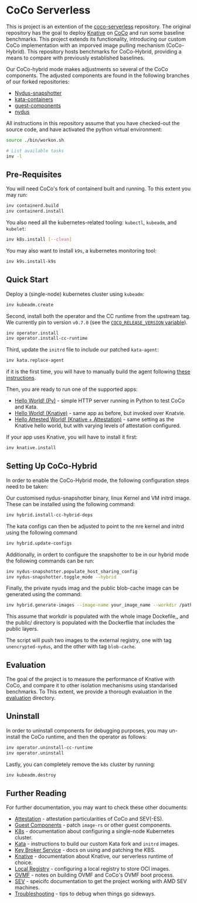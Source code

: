 # CoCo Serverless

This is project is an extention of the [coco-serverless](https://github.com/coco-serverless/coco-serverless/edit/main/README.md) repository. The original repository has the goal to deploy [Knative](https://knative.dev/docs/) on [CoCo](https://github.com/confidential-containers) and run some baseline benchmarks. This project extends its functionality, introducing our custom CoCo implementation with an imporved image pulling mechanism (CoCo-Hybrid). This repository hosts benchmarks for CoCo-Hybrid, providing a means to compare with previously established baselines. 

Our CoCo-hybrid mode makes adjustments so several of the CoCo components. The adjusted components are found in the following branches of our forked repositories:
* [Nydus-snapshotter](https://github.com/konsougiou/nydus-snapshotter/tree/ks-main-0.13.3)
* [kata-containers](https://github.com/coco-serverless/kata-containers/tree/ks-prod)
* [guest-components](https://github.com/coco-serverless/guest-components/tree/KS-prod)
* [nydus](https://github.com/konsougiou/nydus/tree/ks-prod)

All instructions in this repository assume that you have checked-out the source
code, and have activated the python virtual environment:

```bash
source ./bin/workon.sh

# List available tasks
inv -l
```

## Pre-Requisites

You will need CoCo's fork of containerd built and running. To this extent you
may run:

```bash
inv containerd.build
inv containerd.install
```

You also need all the kubernetes-related tooling: `kubectl`, `kubeadm`, and
`kubelet`:

```bash
inv k8s.install [--clean]
```

You may also want to install `k9s`, a kubernetes monitoring tool:

```bash
inv k9s.install-k9s
```

## Quick Start

Deploy a (single-node) kubernetes cluster using `kubeadm`:

```bash
inv kubeadm.create
```

Second, install both the operator and the CC runtime from the upstream tag.
We currently pin to version `v0.7.0` (see the [`COCO_RELEASE_VERSION` variable](
https://github.com/csegarragonz/coco-serverless/tree/main/tasks/util/env.py)).

```bash
inv operator.install
inv operator.install-cc-runtime
```

Third, update the `initrd` file to include our patched `kata-agent`:

```bash
inv kata.replace-agent
```

if it is the first time, you will have to manually build the agent following
[these instructions](./docs/kata.md#replacing-the-kata-agent).

Then, you are ready to run one of the supported apps:
* [Hello World! (Py)](./docs/helloworld_py.md) - simple HTTP server running in Python to test CoCo and Kata.
* [Hello World! (Knative)](./docs/helloworld_knative.md) - same app as before, but invoked over Knatvie.
* [Hello Attested World! (Knative + Attestation)](./docs/helloworld_knative_attestation.md) - same setting as the Knative hello world, but with varying levels of attestation configured.

If your app uses Knative, you will have to install it first:

```bash
inv knative.install
```
## Setting Up CoCo-Hybrid

In order to enable the CoCo-Hybrid mode, the following configuration steps need to be taken:

Our customised nydus-snapshotter binary, linux Kernel and VM initrd image. These can be installed using the following command:

```bash
inv hybrid.install-cc-hybrid-deps
```

The kata configs can then be adjusted to point to the nre kernel and initrd using the following command

```bash
inv hybrid.update-configs
```

Additionally, in ordert to configure the snapshotter to be in our hybrid mode the following commands can be run:

```bash
inv nydus-snapshotter.populate_host_sharing_config
inv nydus-snapshotter.toggle_mode --hybrid
```

Finally, the private nyuds imag and the public blob-cache image can be generated using the command:
```bash
inv hybrid.generate-images --image-name your_image_name --workdir /path/to/workdir
```

This assume that workdir is populated with the whole image Dockefile,, and the public/ directory is populated with the Dockerflie that includes the public layers.

The script will push two images to the external registry, one with tag `unencrypted-nydus`, and the other with tag `blob-cache`.

## Evaluation

The goal of the project is to measure the performance of Knative with CoCo,
and compare it to other isolation mechanisms using standarised benchmarks. To
This extent, we provide a thorough evaluation in the [evaluation](./eval)
directory.

## Uninstall

In order to uninstall components for debugging purposes, you may un-install the CoCo runtime, and then the operator as follows:

```bash
inv operator.uninstall-cc-runtime
inv operator.uninstall
```

Lastly, you can completely remove the `k8s` cluster by running:

```bash
inv kubeadm.destroy
```

## Further Reading

For further documentation, you may want to check these other documents:
* [Attestation](./docs/attestation.md) - attestation particularities of CoCo and SEV(-ES).
* [Guest Components](./docs/guest_components.md) - patch `image-rs` or other guest components.
* [K8s](./docs/k8s.md) - documentation about configuring a single-node Kubernetes cluster.
* [Kata](./docs/kata.md) - instructions to build our custom Kata fork and `initrd` images.
* [Key Broker Service](./docs/kbs.md) - docs on using and patching the KBS.
* [Knative](./docs/knative.md) - documentation about Knative, our serverless runtime of choice.
* [Local Registry](./docs/registry.md) - configuring a local registry to store OCI images.
* [OVMF](./docs/ovmf.md) - notes on building OVMF and CoCo's OVMF boot process.
* [SEV](./docs/sev.md) - speicifc documentation to get the project working with AMD SEV machines.
* [Troubleshooting](./docs/troubleshooting.md) - tips to debug when things go sideways.
